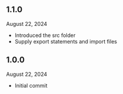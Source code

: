 
## 1.1.0
August 22, 2024
- Introduced the src folder
- Supply export statements and import files

## 1.0.0
August 22, 2024
- Initial commit